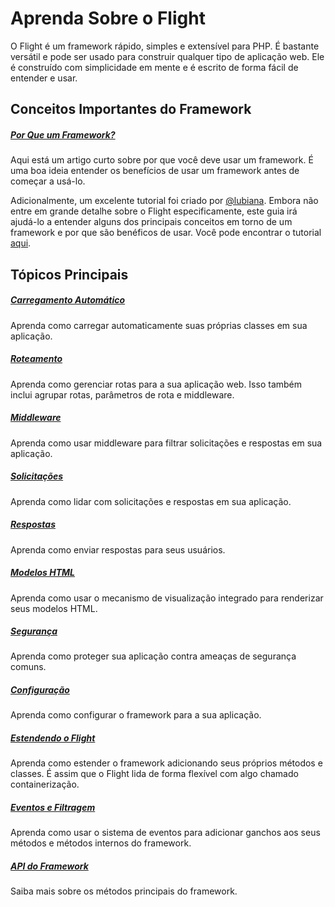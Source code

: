 # Aprenda Sobre o Flight

O Flight é um framework rápido, simples e extensível para PHP. É bastante versátil e pode ser usado para construir qualquer tipo de aplicação web. Ele é construído com simplicidade em mente e é escrito de forma fácil de entender e usar.

## Conceitos Importantes do Framework

##### [Por Que um Framework?](/learn/why-frameworks)

Aqui está um artigo curto sobre por que você deve usar um framework. É uma boa ideia entender os benefícios de usar um framework antes de começar a usá-lo.

Adicionalmente, um excelente tutorial foi criado por [@lubiana](https://git.php.fail/lubiana). Embora não entre em grande detalhe sobre o Flight especificamente, este guia irá ajudá-lo a entender alguns dos principais conceitos em torno de um framework e por que são benéficos de usar. Você pode encontrar o tutorial [aqui](https://git.php.fail/lubiana/no-framework-tutorial/src/branch/master/README.md).

## Tópicos Principais

##### [Carregamento Automático](/learn/autoloading)

Aprenda como carregar automaticamente suas próprias classes em sua aplicação.

##### [Roteamento](/learn/routing)

Aprenda como gerenciar rotas para a sua aplicação web. Isso também inclui agrupar rotas, parâmetros de rota e middleware.

##### [Middleware](/learn/middleware)

Aprenda como usar middleware para filtrar solicitações e respostas em sua aplicação.

##### [Solicitações](/learn/requests)

Aprenda como lidar com solicitações e respostas em sua aplicação.

##### [Respostas](/learn/responses)

Aprenda como enviar respostas para seus usuários.

##### [Modelos HTML](/learn/templates)

Aprenda como usar o mecanismo de visualização integrado para renderizar seus modelos HTML.

##### [Segurança](/learn/security)

Aprenda como proteger sua aplicação contra ameaças de segurança comuns.

##### [Configuração](/learn/configuration)

Aprenda como configurar o framework para a sua aplicação.

##### [Estendendo o Flight](/learn/extending)

Aprenda como estender o framework adicionando seus próprios métodos e classes. É assim que o Flight lida de forma flexível com algo chamado containerização.

##### [Eventos e Filtragem](/learn/filtering)

Aprenda como usar o sistema de eventos para adicionar ganchos aos seus métodos e métodos internos do framework.

##### [API do Framework](/learn/api)

Saiba mais sobre os métodos principais do framework.